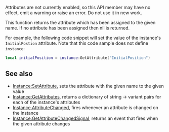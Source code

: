 Attributes are not currently enabled, so this API member may have no effect, emit a warning or raise an error. Do not use it in new work.

This function returns the attribute which has been assigned to the given name. If no attribute has been assigned then nil is returned.

For example, the following code snippet will set the value of the instance's `InitialPostion` attribute. Note that this code sample does not define `instance`:

```lua
local initialPosition = instance:GetAttribute("InitialPosition")
``` 

See also
--------

*   [Instance:SetAttribute](https://developer.roblox.com/en-us/api-reference/function/Instance/SetAttribute), sets the attribute with the given name to the given value
*   [Instance:GetAttributes](https://developer.roblox.com/en-us/api-reference/function/Instance/GetAttributes), returns a dictionary of string → variant pairs for each of the instance's attributes
*   [Instance.AttributeChanged](https://developer.roblox.com/en-us/api-reference/event/Instance/AttributeChanged), fires whenever an attribute is changed on the instance
*   [Instance:GetAttributeChangedSignal](https://developer.roblox.com/en-us/api-reference/function/Instance/GetAttributeChangedSignal), returns an event that fires when the given attribute changes